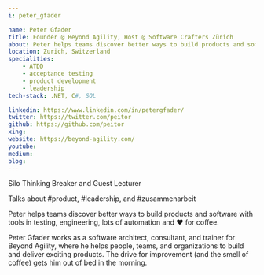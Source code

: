 ```yaml
---
i: peter_gfader

name: Peter Gfader
title: Founder @ Beyond Agility, Host @ Software Crafters Zürich
about: Peter helps teams discover better ways to build products and software with tools in testing, engineering, lots of automation and ❤ for coffee. 
location: Zurich, Switzerland
specialities:
    - ATDD
    - acceptance testing
    - product development
    - leadership
tech-stack: .NET, C#, SQL

linkedin: https://www.linkedin.com/in/petergfader/
twitter: https://twitter.com/peitor
github: https://github.com/peitor
xing: 
website: https://beyond-agility.com/
youtube: 
medium: 
blog: 
---
```


Silo Thinking Breaker and Guest Lecturer

Talks about #product, #leadership, and #zusammenarbeit


Peter helps teams discover better ways to build products and software with tools in testing, engineering, lots of automation and ❤ for coffee.

Peter Gfader works as a software architect, consultant, and trainer for Beyond Agility, where he helps people, teams, and organizations to build and deliver exciting products. The drive for improvement (and the smell of coffee) gets him out of bed in the morning.
